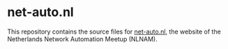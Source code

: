 # net-auto.nl

This repository contains the source files for [net-auto.nl](https://net-auto.nl), the website of the Netherlands Network Automation Meetup (NLNAM).